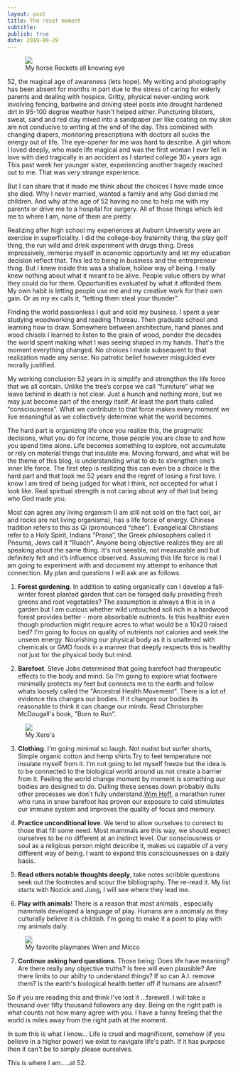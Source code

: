 ```yaml
---
layout: post
title: The reset moment
subtitle:
publish: true
date: 2019-09-29
---
```

<figure>
<img src="https://jonbcarroll.s3.us-east-2.amazonaws.com/20190929-horse.jpg">
<figcaption> My horse Rockets all knowing eye</figcaption>
</figure>
52, the magical age of awareness (lets hope).  
My writing and photography has been absent for months in part due to the stress of caring for elderly parents and dealing with hospice. Gritty, physical never-ending work involving fencing, barbwire and driving steel posts into drought hardened dirt in 95-100 degree weather hasn't helped either. 
Puncturing blisters, sweat, sand and red clay mixed into a sandpaper per like coating on my skin are not conducive to writing at the end of the day. 
This combined with changing diapers, monitoring prescriptions with doctors all sucks the energy out of life.
 The eye-opener for me was hard to describe.
A girl whom I loved deeply, who made life magical and was the first woman I ever fell in love with died tragically in an accident as I started college 30+ years ago. This past week her younger sister, experiencing another tragedy reached out to me. That was very strange experience.

But I can share that it made me think about the choices I have made since she died. Why I never married, wanted a family and why God denied me children. And why at the age of 52 having no one to help me with my parents or drive me to a hospital for surgery. All of those things which led me to where I am, none of them are pretty.

Realizing after high school my experiences at Auburn University were an exercise in superficiality. I did the college-boy fraternity thing, the play golf thing, the run wild and drink experiment with drugs thing. Dress impressively, immerse myself in economic opportunity and let my education decision reflect that. This led to being in business and the entrepreneur thing. But I knew inside this was a shallow, hollow way of being. I really knew nothing about what it meant to be alive.
People value others by what they could do for them. Opportunities evaluated by what it afforded them. My own habit is letting people use me and my creative work for their own gain. Or as my ex calls it, “letting them steal your thunder”.

Finding the world passionless I quit and sold my business. I spent a year studying woodworking and reading Thoreau. Then graduate school and learning how to draw. Somewhere between architecture, hand planes and wood chisels I learned to listen to the grain of wood, ponder the decades the world spent making what I was seeing shaped in my hands. That's the moment everything changed.
No choices I made subsequent to that realization made any sense. No patrotic belief however misguided ever morally justified.

My working conclusion 52 years in is simplify and strengthen the life force that we all contain. Unlike the tree’s corpse we call “furniture” what we leave behind in death is not clear. Just a hunch and nothing more, but we may just become part of the energy itself. At least the part thats called “consciousness”. What we contribute to that force makes every moment we live meaningful as we collectively determine what the world becomes. 

The hard part is organizing life once you realize this, the pragmatic decisions, what you do for income, those people you are close to and how you spend time alone. Life becomes something to explore, not accumulate or rely on material things that insulate me. 
Moving forward, and what will be the theme of this blog, is understanding what to do to strengthen one’s inner life force. The first step is realizing this can even be a choice is the hard part and that took me 52 years and the regret of losing a first love.
I know I am tired of being judged for what I think, 
not accepted for what I look like. 
Real spiritual strength is not caring about any of that but being who God made you.

Most can agree any living organism (I am still not sold on the fact soil, air and rocks are not living organisms), has a life force of energy. Chinese tradition refers to this as Qi (pronounced “chee”). Evangelical Christians refer to a Holy Spirit, Indians “Prana”, the Greek philosophers called it Pneuma, Jews call it “Ruach”. 
Anyone being objective realizes they are all speaking about the same thing.
It's not seeable, not measurable and but definitely felt and it’s influence observed.
Assuming this life force is real I am going to experiment with and document my attempt to enhance that connection. My plan and questions I will ask are as follows.

1. <strong>Forest gardening</strong>. In addition to eating organically can I develop a fall-winter forest planted garden that can be foraged daily providing fresh greens and root vegetables?  The assumption is always a this is in a garden but I am curious whether wild untouched soil rich in a hardwood forest provides better - more absorbable nutrients. Is this healthier even though production might require acres to what would be a 10x20 raised bed? I'm going to focus on quality of nutrients not calories and seek the unseen energy. Nourishing our physical body as it is unaltered with chemicals or GMO foods in a manner that deeply respects this is healthy not just for the physical body but mind.

2. <strong>Barefoot</strong>. Steve Jobs determined that going barefoot had therapeutic effects to the body and mind. So I’m going to explore what footware minimally protects my feet but connects me to the earth and follow whats loosely called the "Ancestral Health Movement". There is a lot of evidence this changes our bodies. If it changes our bodies its reasonable to think it can change our minds. Read Christorpher McDougall's book, "Born to Run".
<figure>
<img src="https://jonbcarroll.s3.us-east-2.amazonaws.com/20190929-barefoot.jpg">
<figcaption> My Xero's</figcaption>
</figure>
   
3. <strong>Clothing</strong>. I'm going minimal so laugh. Not nudist but surfer shorts, Simple organic cotton and hemp shirts.Try to feel temperature not insulate myself from it. I'm not going to let myself freeze but the idea is to be connected to the biological world around us not create a barrier from it. Feeling the world change moment by moment is something our bodies are designed to do. Dulling these senses down probably dulls other processes we don't fully understand.<a href="https://www.wimhofmethod.com/cold-therapy">Wim Hoff</a>, a marathon runer who runs in snow barefoot
has proven our exposure to cold stimulates our immune system and improves the quality of focus and memory.

4. <strong>Practice unconditional love</strong>. We tend to allow ourselves to connect to those that fill some need. Most mammals are this way, we should expect ourselves to be no different at an instinct level. Our consciousness or soul as a religious person might describe it, makes us capable of a very different way of being. I want to expand this consciousnesses on a daily basis. 

5. <strong>Read others notable thoughts deeply</strong>, take notes scribble questions seek out the footnotes and scour the bibliography. The re-read it. My list starts with Nozick and Jung, I will see where they lead me.

6. <strong>Play with animals</strong>! There is a reason that most animals , especially mammals developed a language of play. Humans are a anomaly as they culturally believe it is childish. I'm going to make it a point to play with my animals daily. 
<figure>
<img src="https://jonbcarroll.s3.us-east-2.amazonaws.com/20190929-animals.jpg">
<figcaption> My favorite playmates Wren and Micco</figcaption>
</figure>

7. <strong>Continue asking hard questions</strong>. Those being: Does life have meaning?  Are there really any objective truths? Is free will even plausible? Are there limits to our abilty to understand things? If so can A.I. remove them? Is the earth's biological health better off if humans are absent?

So if you are reading this and think I’ve lost it ...farewell. I will take a thousand over fifty thousand followers any day. Being on the right path is what counts not how many agree with you. I have a funny feeling that the world is miles away from the right path at the moment. 


In sum this is what I know...
Life is cruel and magnificent, somehow (if you believe in a higher power) we exist to navigate life's path. If it has purpose then it can't be to simply please ourselves. 
 
 This is where I am.....at 52.
